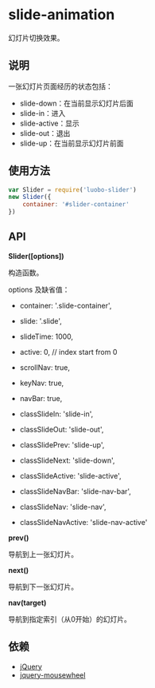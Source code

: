 # slide-animation

幻灯片切换效果。

## 说明

一张幻灯片页面经历的状态包括：

- slide-down：在当前显示幻灯片后面
- slide-in：进入
- slide-active：显示
- slide-out：退出
- slide-up：在当前显示幻灯片前面

## 使用方法

```javascript
var Slider = require('luobo-slider')
new Slider({
    container: '#slider-container'
})
```

## API

**Slider([options])**

构造函数。

options 及缺省值：
- container: '.slide-container',
- slide: '.slide',
- slideTime: 1000,
- active: 0, // index start from 0
- scrollNav: true,
- keyNav: true,
- navBar: true,

- classSlideIn: 'slide-in',
- classSlideOut: 'slide-out',
- classSlidePrev: 'slide-up',
- classSlideNext: 'slide-down',
- classSlideActive: 'slide-active',

- classSlideNavBar: 'slide-nav-bar',
- classSlideNav: 'slide-nav',
- classSlideNavActive: 'slide-nav-active'

**prev()**

导航到上一张幻灯片。

**next()**

导航到下一张幻灯片。

**nav(target)**

导航到指定索引（从0开始）的幻灯片。

## 依赖

- [jQuery](http://jquery.com)
- [jquery-mousewheel](https://github.com/jquery/jquery-mousewheel)
